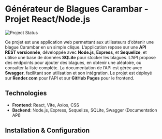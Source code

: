 # Générateur de Blagues Carambar - Projet React/Node.js

![Project Status](https://img.shields.io/badge/Project%20Status-In%20Progress-orange)

Ce projet est une application web permettant aux utilisateurs d’obtenir une blague Carambar en un simple clique. L’application repose sur une **API REST versionnée**, développée avec **Node.js**, **Express**, et **Sequelize**, et utilise une base de données **SQLite** pour stocker les blagues. L’API propose des endpoints pour ajouter des blagues, en obtenir une aléatoire, ou consulter la liste complète. La documentation de l’API est gérée avec **Swagger**, facilitant son utilisation et son intégration. Le projet est déployé sur **Render.com** pour l'API et sur **GitHub Pages** pour le frontend.

## Technologies

- **Frontend**: React, Vite, Axios, CSS
- **Backend**: Node.js, Express, Sequelize, SQLite, Swagger (Documentation API)

## Installation & Configuration
